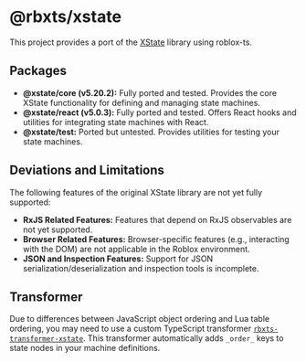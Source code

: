 # @rbxts/xstate

This project provides a port of the [XState](https://stately.ai/docs) library using roblox-ts.

## Packages

- **@xstate/core (v5.20.2):** Fully ported and tested. Provides the core XState functionality for defining and managing state machines.
- **@xstate/react (v5.0.3):** Fully ported and tested. Offers React hooks and utilities for integrating state machines with React.
- **@xstate/test:** Ported but untested. Provides utilities for testing your state machines.

## Deviations and Limitations

The following features of the original XState library are not yet fully supported:

- **RxJS Related Features:** Features that depend on RxJS observables are not yet supported.
- **Browser Related Features:** Browser-specific features (e.g., interacting with the DOM) are not applicable in the Roblox environment.
- **JSON and Inspection Features:** Support for JSON serialization/deserialization and inspection tools is incomplete.

## Transformer

Due to differences between JavaScript object ordering and Lua table ordering, you may need to use a custom TypeScript transformer [`rbxts-transformer-xstate`](https://github.com/lisachandra/rbxts-transformer-xstate). This transformer automatically adds `_order_` keys to state nodes in your machine definitions.
